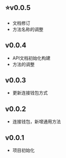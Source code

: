 ## :star:v0.0.5

- 文档修订
- 方法名称的调整

## v0.0.4

- API文档初始化构建
- 方法的调整

## v0.0.3

- 更新连接钱包方式

## v0.0.2

- 连接钱包，新增通用方法

## v0.0.1

- 项目初始化
